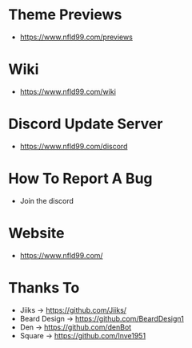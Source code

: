 # Theme Previews
 - https://www.nfld99.com/previews
 
 # Wiki
 - https://www.nfld99.com/wiki
 
 # Discord Update Server
 - https://www.nfld99.com/discord
 
 # How To Report A Bug
 - Join the discord
 
  # Website
 - https://www.nfld99.com/
 
 # Thanks To
 - Jiiks        -> https://github.com/Jiiks/
 - Beard Design -> https://github.com/BeardDesign1
 - Den          -> https://github.com/denBot
 - Square       -> https://github.com/Inve1951